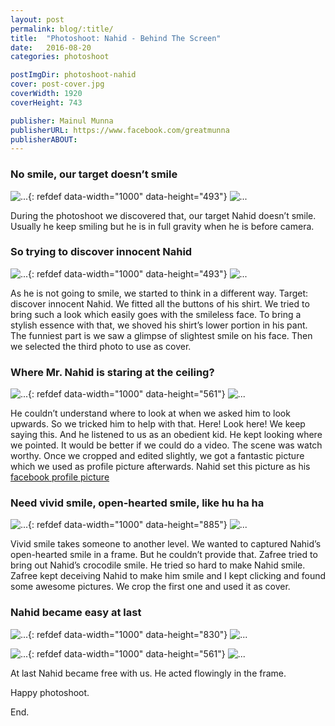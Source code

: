 ```yaml
---
layout: post
permalink: blog/:title/
title:  "Photoshoot: Nahid - Behind The Screen"
date:   2016-08-20
categories: photoshoot

postImgDir: photoshoot-nahid
cover: post-cover.jpg
coverWidth: 1920
coverHeight: 743

publisher: Mainul Munna
publisherURL: https://www.facebook.com/greatmunna
publisherABOUT:
---
```


### No smile, our target doesn’t smile

![...]({{site.baseurl}}/imgs/blog/photoshoot-nahid/nahid-1.jpg){: refdef data-width="1000" data-height="493"}
![...]({{site.baseurl}}/imgs/blog/photoshoot-nahid/small-nahid-1.jpg)

During the photoshoot we discovered that, our target Nahid doesn’t smile. Usually he keep smiling but he is in full gravity when he is before camera.

### So trying to discover innocent Nahid

![...]({{site.baseurl}}/imgs/blog/photoshoot-nahid/nahid-2.jpg){: refdef data-width="1000" data-height="493"}
![...]({{site.baseurl}}/imgs/blog/photoshoot-nahid/small-nahid-2.jpg)

As he is not going to smile, we started to think in a different way. Target: discover innocent Nahid. We fitted all the buttons of his shirt. We tried to bring such a look which easily goes with the smileless face. To bring a stylish essence with that, we shoved his shirt’s lower portion in his pant. The funniest part is we saw a glimpse of slightest smile on his face. Then we selected the third photo to use as cover.

### Where Mr. Nahid is staring at the ceiling?

![...]({{site.baseurl}}/imgs/blog/photoshoot-nahid/nahid-3.jpg){: refdef data-width="1000" data-height="561"}
![...]({{site.baseurl}}/imgs/blog/photoshoot-nahid/small-nahid-3.jpg)

He couldn’t understand where to look at when we asked him to look upwards. So we tricked him to help with that. Here! Look here! We keep saying this. And he listened to us as an obedient kid. He kept looking where we pointed. It would be better if we could do a video. The scene was watch worthy. Once we cropped and edited slightly, we got a fantastic picture which we used as profile picture afterwards. Nahid set this picture as his [facebook profile picture ](https://www.facebook.com/photo.php?fbid=1086601374752138&set=a.105436342868651.11874.100002068584066&type=3&source=11)

### Need vivid smile, open-hearted smile, like hu ha ha

![...]({{site.baseurl}}/imgs/blog/photoshoot-nahid/nahid-4.jpg){: refdef data-width="1000" data-height="885"}
![...]({{site.baseurl}}/imgs/blog/photoshoot-nahid/small-nahid-4.jpg)

Vivid smile takes someone to another level. We wanted to captured Nahid’s open-hearted smile in a frame. But he couldn’t provide that. Zafree tried to bring out Nahid’s crocodile smile. He tried so hard to make Nahid smile. Zafree kept deceiving Nahid to make him smile and I kept clicking and found some awesome pictures. We crop the first one and used it as cover.

### Nahid became easy at last

![...]({{site.baseurl}}/imgs/blog/photoshoot-nahid/nahid-5.jpg){: refdef data-width="1000" data-height="830"}
![...]({{site.baseurl}}/imgs/blog/photoshoot-nahid/small-nahid-5.jpg)

![...]({{site.baseurl}}/imgs/blog/photoshoot-nahid/nahid-6.jpg){: refdef data-width="1000" data-height="561"}
![...]({{site.baseurl}}/imgs/blog/photoshoot-nahid/small-nahid-6.jpg)

At last Nahid became free with us. He acted flowingly in the frame.

Happy photoshoot.

End.
